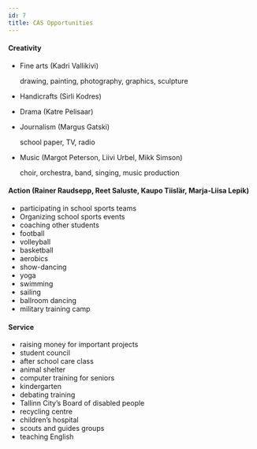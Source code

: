 ```yaml
---
id: 7
title: CAS Opportunities
---
```


#### Creativity

- Fine arts (Kadri Vallikivi)
  
  drawing, painting, photography, graphics, sculpture

- Handicrafts (Sirli Kodres)
- Drama (Katre Pelisaar)
- Journalism (Margus Gatski)
  
  school paper, TV, radio
- Music (Margot Peterson, Liivi Urbel, Mikk Simson)
  
  choir, orchestra, band, singing, music production


#### Action (Rainer Raudsepp, Reet Saluste, Kaupo Tiislär, Marja-Liisa Lepik)

- participating in school sports teams
- Organizing school sports events
- coaching other students
- football
- volleyball
- basketball
- aerobics
- show-dancing
- yoga
- swimming
- sailing
- ballroom dancing
- military training camp
 
#### Service

- raising money for important projects
- student council
- after school care class
- animal shelter
- computer training for seniors
- kindergarten
- debating training
- Tallinn City’s Board of disabled people
- recycling centre
- children’s hospital
- scouts and guides groups
- teaching English